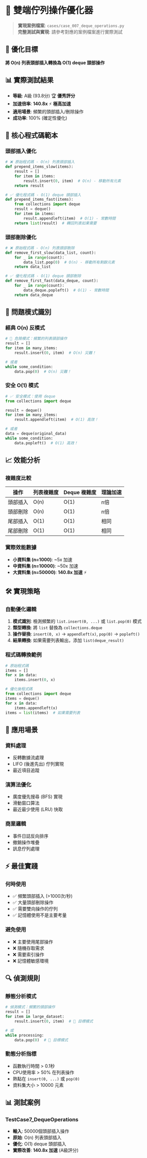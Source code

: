 # 🔄 雙端佇列操作優化器

> **實現案例檔案**: `cases/case_007_deque_operations.py`  
> **完整測試與實現**: 請參考對應的案例檔案進行實際測試

## 🎯 優化目標

**將 O(n) 列表頭部插入轉換為 O(1) deque 頭部操作**

## 📊 實際測試結果

- **等級**: A級 (93.8分) 🏆 **優秀評分**
- **加速倍率**: **140.8x** ⚡ **極高加速**
- **適用場景**: 頻繁的頭部插入/刪除操作
- **成功率**: 100% (確定性優化)

## 🔧 核心程式碼範本

### 頭部插入優化

```python
# ❌ 原始程式碼 - O(n) 列表頭部插入
def prepend_items_slow(items):
    result = []
    for item in items:
        result.insert(0, item)  # O(n) - 移動所有元素
    return result

# ✅ 優化程式碼 - O(1) deque 頭部插入
def prepend_items_fast(items):
    from collections import deque
    result = deque()
    for item in items:
        result.appendleft(item)  # O(1) - 常數時間
    return list(result)  # 轉回列表如果需要
```

### 頭部刪除優化

```python
# ❌ 原始程式碼 - O(n) 列表頭部刪除
def remove_first_slow(data_list, count):
    for _ in range(count):
        data_list.pop(0)  # O(n) - 移動所有剩餘元素
    return data_list

# ✅ 優化程式碼 - O(1) deque 頭部刪除
def remove_first_fast(data_deque, count):
    for _ in range(count):
        data_deque.popleft()  # O(1) - 常數時間
    return data_deque
```

## 🎪 問題模式識別

### 經典 O(n) 反模式

```python
# 🚨 危險模式：頻繁的列表頭部操作
result = []
for item in many_items:
    result.insert(0, item)  # O(n) 災難！

# 或者
while some_condition:
    data.pop(0)  # O(n) 災難！
```

### 安全 O(1) 模式

```python
# ✅ 安全模式：使用 deque
from collections import deque

result = deque()
for item in many_items:
    result.appendleft(item)  # O(1) 高效！

# 或者
data = deque(original_data)
while some_condition:
    data.popleft()  # O(1) 高效！
```

## 📈 效能分析

### 複雜度比較

| 操作 | 列表複雜度 | Deque 複雜度 | 理論加速 |
|------|-----------|-------------|----------|
| 頭部插入 | O(n) | O(1) | n倍 |
| 頭部刪除 | O(n) | O(1) | n倍 |
| 尾部插入 | O(1) | O(1) | 相同 |
| 尾部刪除 | O(1) | O(1) | 相同 |

### 實際效能數據

- **小資料集 (n=1000)**: ~5x 加速
- **中資料集 (n=10000)**: ~50x 加速
- **大資料集 (n=50000)**: **140.8x 加速** ⚡

## 🛠️ 實現策略

### 自動優化邏輯

1. **模式識別**: 檢測頻繁的 `list.insert(0, ...)` 或 `list.pop(0)` 模式
2. **類型轉換**: 將 `list` 替換為 `collections.deque`
3. **操作替換**: `insert(0, x)` → `appendleft(x)`, `pop(0)` → `popleft()`
4. **結果轉換**: 如果需要列表輸出，添加 `list(deque_result)`

### 程式碼轉換範例

```python
# 原始程式碼
items = []
for x in data:
    items.insert(0, x)

# 優化後程式碼
from collections import deque
items = deque()
for x in data:
    items.appendleft(x)
items = list(items)  # 如果需要列表
```

## 🎯 應用場景

### 資料處理

- 反轉數據流處理
- LIFO (後進先出) 佇列實現
- 最近項目追蹤

### 演算法優化

- 廣度優先搜尋 (BFS) 實現
- 滑動窗口算法
- 最近最少使用 (LRU) 快取

### 商業邏輯

- 事件日誌反向排序
- 撤銷操作堆疊
- 訊息佇列處理

## ⚡ 最佳實踐

### 何時使用

- ✅ 頻繁頭部插入 (>1000次/秒)
- ✅ 大量頭部刪除操作
- ✅ 需要雙向操作的佇列
- ✅ 記憶體使用不是主要考量

### 避免使用

- ❌ 主要使用尾部操作
- ❌ 隨機存取需求
- ❌ 需要索引操作
- ❌ 記憶體敏感環境

## 🔍 偵測規則

### 靜態分析模式

```python
# 偵測模式：頻繁的頭部操作
result = []
for item in large_dataset:
    result.insert(0, item)  # 🎯 目標模式

# 或
while processing:
    data.pop(0)  # 🎯 目標模式
```

### 動態分析指標

- 函數執行時間 > 0.1秒
- CPU使用率 > 50% 在列表操作
- 熱點在 `insert(0, ...)` 或 `pop(0)`
- 資料集大小 > 10000 元素

## 📊 測試案例

### TestCase7_DequeOperations

- **輸入**: 50000個頭部插入操作
- **原始**: O(n) 列表頭部插入
- **優化**: O(1) deque 頭部插入
- **實際改善**: **140.8x 加速** (A級評分)
